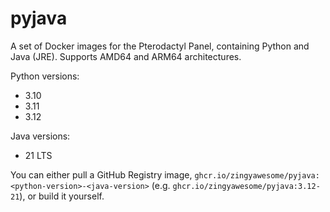 # pyjava
A set of Docker images for the Pterodactyl Panel, containing Python and Java (JRE). Supports AMD64 and ARM64 architectures.

Python versions:
- 3.10
- 3.11
- 3.12

Java versions:
- 21 LTS

You can either pull a GitHub Registry image, `ghcr.io/zingyawesome/pyjava:<python-version>-<java-version>` (e.g. `ghcr.io/zingyawesome/pyjava:3.12-21`), or build it yourself.
